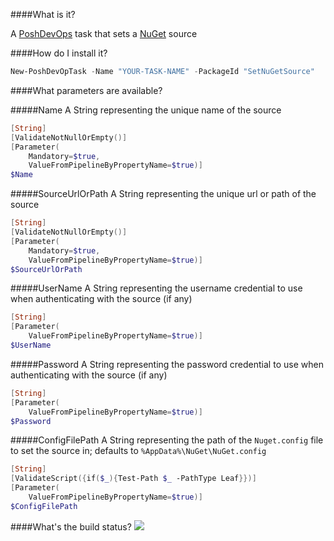 ####What is it?

A [PoshDevOps](https://github.com/PoshDevOps/PoshDevOps) task that sets a [NuGet](https://nuget.org) source

####How do I install it?

```PowerShell
New-PoshDevOpTask -Name "YOUR-TASK-NAME" -PackageId "SetNuGetSource"
```

####What parameters are available?

#####Name
A String representing the unique name of the source
```PowerShell
[String]
[ValidateNotNullOrEmpty()]
[Parameter(
    Mandatory=$true,
    ValueFromPipelineByPropertyName=$true)]
$Name
```

#####SourceUrlOrPath
A String representing the unique url or path of the source
```PowerShell
[String]
[ValidateNotNullOrEmpty()]
[Parameter(
    Mandatory=$true,
    ValueFromPipelineByPropertyName=$true)]
$SourceUrlOrPath
```

#####UserName
A String representing the username credential to use when authenticating with the source (if any)
```PowerShell
[String]
[Parameter(
    ValueFromPipelineByPropertyName=$true)]
$UserName
```

#####Password
A String representing the password credential to use when authenticating with the source (if any)
```PowerShell
[String]
[Parameter(
    ValueFromPipelineByPropertyName=$true)]
$Password
```

#####ConfigFilePath
A String representing the path of the `Nuget.config` file to set the source in; defaults to `%AppData%\NuGet\NuGet.config`
```PowerShell
[String]
[ValidateScript({if($_){Test-Path $_ -PathType Leaf}})]
[Parameter(
    ValueFromPipelineByPropertyName=$true)]
$ConfigFilePath
```

####What's the build status?
![](https://ci.appveyor.com/api/projects/status/4j343xtqm93ro3mf?svg=true)
